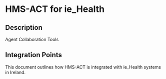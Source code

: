 # HMS-ACT for ie_Health

## Description

Agent Collaboration Tools

## Integration Points

This document outlines how HMS-ACT is integrated with ie_Health systems in Ireland.
